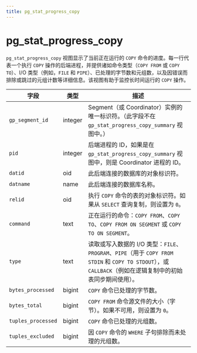 ```yaml
---
title: pg_stat_progress_copy
---
```


# pg_stat_progress_copy

`pg_stat_progress_copy` 视图显示了当前正在运行的 `COPY` 命令的进度。每一行代表一个执行 `COPY` 操作的后端进程，并提供诸如命令类型（`COPY FROM` 或 `COPY TO`）、I/O 类型（例如，`FILE` 和 `PIPE`）、已处理的字节数和元组数，以及因错误而排除或跳过的元组计数等详细信息。该视图有助于监控长时间运行的 `COPY` 操作。

| 字段 | 类型 | 描述 |
|---|---|---|
| `gp_segment_id` | integer | Segment（或 Coordinator）实例的唯一标识符。（此字段不在 `gp_stat_progress_copy_summary` 视图中。） |
| `pid` | integer | 后端进程的 ID，如果是在 `gp_stat_progress_copy_summary` 视图中，则是 Coordinator 进程的 ID。 |
| `datid` | oid | 此后端连接的数据库的对象标识符。 |
| `datname` | name | 此后端连接的数据库名称。 |
| `relid` | oid | 执行 `COPY` 命令的表的对象标识符。如果从 `SELECT` 查询复制，则设置为 `0`。 |
| `command` | text | 正在运行的命令：`COPY FROM`、`COPY TO`、`COPY FROM ON SEGMENT` 或 `COPY TO ON SEGMENT`。 |
| `type` | text | 读取或写入数据的 I/O 类型：`FILE`、`PROGRAM`、`PIPE`（用于 `COPY FROM STDIN` 和 `COPY TO STDOUT`），或 `CALLBACK`（例如在逻辑复制中的初始表同步期间使用）。 |
| `bytes_processed` | bigint | `COPY` 命令已处理的字节数。 |
| `bytes_total` | bigint | `COPY FROM` 命令源文件的大小（字节）。如果不可用，则设置为 `0`。 |
| `tuples_processed` | bigint | `COPY` 命令已处理的元组数。 |
| `tuples_excluded` | bigint | 因 `COPY` 命令的 `WHERE` 子句排除而未处理的元组数。 |
